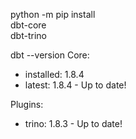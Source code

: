 python -m pip install \
  dbt-core \
  dbt-trino

dbt --version
Core:
  - installed: 1.8.4
  - latest:    1.8.4 - Up to date!

Plugins:
  - trino: 1.8.3 - Up to date!
